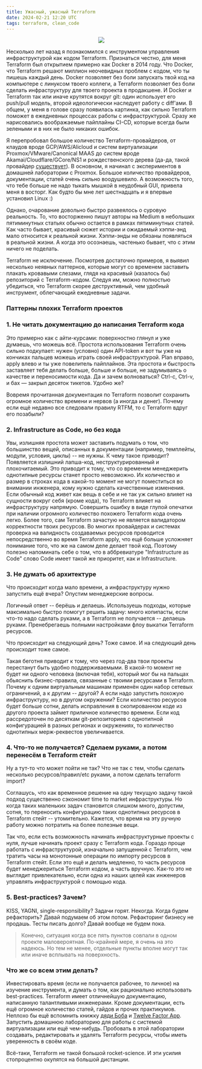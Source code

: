 ```yaml
---
title: Ужасный, ужасный Terraform
date: 2024-02-21 12:20 UTC
tags: terraform, clean_code
---
```

<p align="center">
    <img src="/images/terraform-the-terrible.png">
</p>

Несколько лет назад я познакомился с инструментом управления инфраструктурой как кодом Terraform. Признаться честно, для меня Terraform был открытием примерно как Docker в 2014 году. Что Docker, что Terraform решают миллион неочевидных проблем с кодом, что ты пишешь каждый день. Docker позволяет без боли запускать твой код на компьютере с линуксом твоего коллеги, а Terraform позволяет без боли сделать инфраструктуру для твоего проекта в продакшене. И Docker и Terraform так или иначе крутятся вокруг git: один использует его push/pull модель, второй идеологически наследует работу с diff'ами. В общем, у меня в голове сразу появилась картинка, как сильно Terraform поможет в ежедневных процессах работы с инфраструктурой. Сразу же нарисовались воображаемые пайплайны CI-CD, которые всегда были зелеными и в них не было никаких ошибок.

Я перепробовал большое количество Terraform-провайдеров, от клаудов вроде GCP/AWS/Alicloud и систем виртуализации Proxmox/VMware/Canonical MAAS до систем вроде Akamai/Cloudflare/GCore/NS1 и рождественского дерева (да-да, такой провайдер [существует](https://registry.terraform.io/providers/cappyzawa/christmas-tree/latest)). В основном, я начинал с экспериментов в домашней лаборатории с Proxmox. Большое количество провайдеров, документации, статей очень сильно воодушевило. А возможность того, что тебе больше не надо тыкать мышкой в неудобный GUI, привела меня в восторг. Как будто бы мне лет шестнадцать и я впервые установил Linux :) 

Однако, очарование довольно быстро развеялось о суровую реальность. То, что восторженно пишут авторы на Medium в небольших пятиминутных статьях обычно остается в рамках пятиминутных статей. Как часто бывает, красивый сюжет истории и ожидаемый хэппи-энд мало относится к реальной жизни. Хэппи-энды не обязаны появляться в реальной жизни. А когда это осознаешь, частенько бывает, что с этим ничего не поделать. 

Terraform не исключение. Посмотрев достаточно примеров, я выявил несколько неявных паттернов, которые могут со временем заставить плакать кровавыми слезами, глядя на красивый (казалось бы) репозиторий с Terraform-кодом. Следуя им, можно полностью убедиться, что Terraform скорее деструктивный, чем удобный инструмент, облегчающий ежедневные задачи.

### Паттерны плохих Terraform проектов

### 1. Не читать документацию до написания Terraform кода

Это примерно как с айти-курсами: поверхностно глянул и уже думаешь, что можешь всё. Простота использования Terraform очень сильно подкупает: нужен (условно) один API-token и вот ты уже на кончиках пальцев можешь играть своей инфраструктурой. Plan вправо, apply влево и ты уже повелитель пайплайнов. Эта простота и быстрость заставляет тебя делать больше, больше и больше, не задумываясь о качестве и переносимости кода. Да и зачем волноваться? Ctrl-c, Ctrl-v, и бах — закрыл десяток тикетов. Удобно же? 

Вовремя прочитанная документация по Terraform позволит сохранить огромное количество времени и нервов (а иногда и денег). Почему если ещё недавно все следовали правилу RTFM, то с Terraform вдруг его позабыли?


### 2. Infrastructure as Code, но без кода
   
   Увы, излишняя простота может заставить подумать о том, что большинство вещей, описанных в документации (например, темплейты, модули, условия, циклы) -- не нужны. К чему такое приводит? Появляется излишний лапша-код, неструктурированный и плохочитаемый. Это приводит к тому, что со временем менеджерить однотипные ресурсы станет просто невозможно. Их количество и размер в строках кода в какой-то момент не могут поместиться во внимании инженера, кому нужно сделать качественные изменения. Если обычный код живет как вещь в себе и не так уж сильно влияет на сущности вокруг себя (кроме кода), то Terraform влияет на инфраструктуру напрямую. Совершить ошибку в виде глупой опечатки при наличии огромного количество похожего Terraform кода очень легко. Более того, сам Terraform зачастую не является валидатором корректности твоих ресурсов. Во многих провайдерах и системах проверка на валидность создаваемых ресурсов проводится непосредственно во время Terraform apply, что ещё больше усложняет понимание того, что же на самом деле делает твой код. Поэтому полезно напоминать себе о том, что в аббревиатуре "Infrastructure as Code" слово Code имеет такой же приоритет, как и Infrastructure.

### 3. Не думать об архитектуре
   
   Что происходит когда мало времени, а инфраструктуру нужно запустить ещё вчера? Опустим менеджерские вопросы. 
   
   Логичный ответ -- берёшь и делаешь. Используешь подходы, которые максимально быстро помогут решить задачу: много копипасты, если что-то надо сделать руками, а в Terraform не получается -- делаешь руками. Пренебрегаешь полными настройками флоу выкатки Terraform ресурсов. 
   
   Что происходит на следующий день? Тоже самое. И на следующий день происходит тоже самое. 
   
   Такая беготня приводит к тому, что через год-два твои проекты перестанут быть удобно поддерживаемыми. В какой-то момент не будет ни одного человека (включая тебя), который мог бы на пальцах обьяснить бизнес-правила, связанные с твоими ресурсами в Terraform. Почему к одним виртуальным машинам применён один набор сетевых ограничений, а к другим -- другой? А если надо запустить похожую инфраструктуру, но в другом окружении? Если количество ресурсов будет больше сотни, делать исправления в скопированном коде из другого проекта займет приличное количество времени. Если код рассредоточен по десяткам git-репозиториев с однотипной конфигурацией в разных регионах и окружениях, то количество однотипных мерж-реквестов увеличивается.
   
### 4. Что-то не получается? Сделаем руками, а потом перенесём в Terraform стейт
   
   Ну а тут-то что может пойти не так? Что не так с тем, чтобы сделать несколько ресурсов/правил/etc руками, а потом сделать terraform import? 
   
   Соглашусь, что как временное решение на одну текущую задачу такой подход существенно сэкономит time to market инфраструктуры. Но когда таких маленьких задач становится слишком много, допустим, сотня, то переносить конфигурацию таких однотипных ресурсов в Terraform стейт -- утомительно. Кажется, что время на эту ручную работу можно потратить на более полезные вещи.
   
   Так что, если есть возможность начинать инфраструктурные проекты с нуля, лучше начинать проект сразу с Terraform кода. Гораздо проще работать с инфраструктурой, изначально запущенной c Terraform, чем тратить часы на монотонные операции по импорту ресурсов в Terraform стейт. Если это ещё и делать медленно, то часть ресурсов будет менеджериться Terraform кодом, а часть вручную. Как-то это не выглядит привлекательно, если одна из наших целей как инженеров управлять инфраструктурой с помощью кода.
   
### 5. Best-practices? Зачем?
   
   KISS, YAGNI, single-responsibility? Задачи горят. Некогда. Когда будем рефакторить? Давай подумаем об этом потом. Рефакторинг бизнесу не продашь. Тесты писать долго? Давай вообще не будем пока.

> Конечно, ситуация когда все пять пунктов совпали в одном проекте маловероятная. По-крайней мере, я очень на это надеюсь. Но тем не менее, отдельные пункты вполне могут так или иначе всплывать на поверхность.

### Что же со всем этим делать? 

Инвестировать время (если не получается рабочее, то личное) на изучение инструмента, и думать о том, как рационально использовать best-practices. Terraform имеет отличнейшую документацию, написанную талантливыми инженерами. Кроме документации, есть ещё огромное количество статей, гайдов и прочих практикумов. Неплохо бы ещё вспомнить книжку [дяди Боба](https://www.oreilly.com/library/view/clean-code-a/9780136083238/) и [Twelve Factor App](https://12factor.net/). Запустить домашнюю лабораторию для работы с системой виртуализации или ещё чем-нибудь. Пробовать в этой лаборатории создавать, редактировать и удалять Terraform ресурсы, чтобы иметь уверенность в своём коде.

Всё-таки, Terraform не такой большой rocket-science. И эти усилия стопроцентно окупятся на большой дистанции.